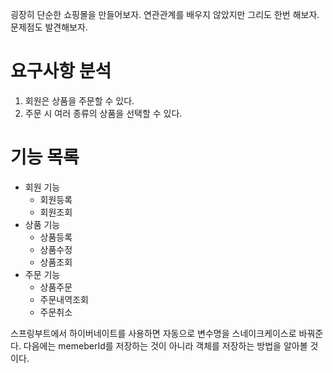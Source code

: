 굉장히 단순한 쇼핑몰을 만들어보자.
연관관계를 배우지 않았지만 그리도 한번 해보자. 문제점도 발견해보자.

# 요구사항 분석
1. 회원은 상품을 주문할 수 있다.
2. 주문 시 여러 종류의 상품을 선택할 수 있다.

# 기능 목록
- 회원 기능
  - 회원등록
  - 회원조회
- 상품 기능
  - 상품등록
  - 상품수정
  - 상품조회
- 주문 기능
  - 상품주문
  - 주문내역조회
  - 주문취소

스프링부트에서 하이버네이트를 사용하면 자동으로 변수명을 스네이크케이스로 바꿔준다.
다음에는 memeberId를 저장하는 것이 아니라 객체를 저장하는 방법을 알아볼 것이다.

